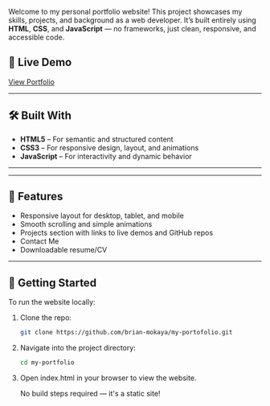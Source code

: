Welcome to my personal portfolio website! This project showcases my skills, projects, and background as a web developer. It’s built entirely using **HTML**, **CSS**, and **JavaScript** — no frameworks, just clean, responsive, and accessible code.

## 🔗 Live Demo

[View Portfolio](https://mokaya.vercel.app/)

---

## 🛠️ Built With

- **HTML5** – For semantic and structured content
- **CSS3** – For responsive design, layout, and animations
- **JavaScript** – For interactivity and dynamic behavior

---


---

## 🎨 Features

- Responsive layout for desktop, tablet, and mobile
- Smooth scrolling and simple animations
- Projects section with links to live demos and GitHub repos
- Contact Me
- Downloadable resume/CV

---

## 🚀 Getting Started

To run the website locally:

1. Clone the repo:
   ```bash
   git clone https://github.com/brian-mokaya/my-portofolio.git

2. Navigate into the project directory:
      ```bash
   cd my-portfolio
3. Open index.html in your browser to view the website.

   No build steps required — it's a static site!



